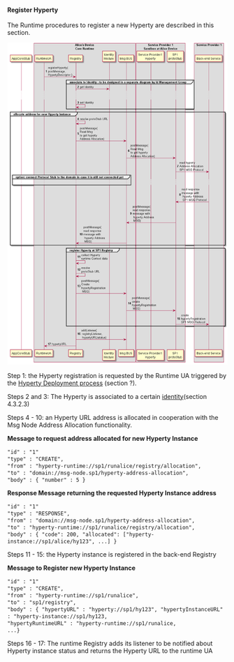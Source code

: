 #### Register Hyperty

The Runtime procedures to register a new Hyperty are described in this section.

![Figure @runtime-register-hyperty: Register Hyperty](register-hyperty.png)

Step 1: the Hyperty registration is requested by the Runtime UA triggered by the [Hyperty Deployment process](deploy-hyperty.md) (section ?).

Steps 2 and 3: The Hyperty is associated to a certain [identity](../identity-management/user-to-hyperty-binding.md)(section 4.3.2.3)

Steps 4 - 10: an Hyperty URL address is allocated in cooperation with the Msg Node Address Allocation functionality.

**Message to request address allocated for new Hyperty Instance**

```
"id" : "1"
"type" : "CREATE",
"from" : "hyperty-runtime://sp1/runalice/registry/allocation",
"to" : "domain://msg-node.sp1/hyperty-address-allocation",
"body" : { "number" : 5 }
```

**Response Message returning the requested Hyperty Instance address**

```
"id" : "1"
"type" : "RESPONSE",
"from" : "domain://msg-node.sp1/hyperty-address-allocation",
"to" : "hyperty-runtime://sp1/runalice/registry/allocation",
"body" : { "code": 200, "allocated": ["hyperty-instance://sp1/alice/hy123", ...] }
```

Steps 11 - 15: the Hyperty instance is registered in the back-end Registry

**Message to Register new Hyperty Instance**

```
"id" : "1"
"type" : "CREATE",
"from" : "hyperty-runtime://sp1/runalice",
"to" : "sp1/registry",
"body" : { "hypertyURL" : "hyperty://sp1/hy123", "hypertyInstanceURL" : "hyperty-instance://sp1/hy123,
"hypertyRuntimeURL" : "hyperty-runtime://sp1/runalice,
...}
```

Steps 16 - 17: The runtime Registry adds its listener to be notified about Hyperty instance status and returns the Hyperty URL to the runtime UA
